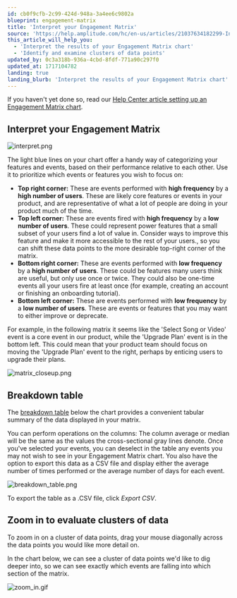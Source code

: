 ```yaml
---
id: cb0f9cfb-2c99-424d-948a-3a4ee6c9802a
blueprint: engagement-matrix
title: 'Interpret your Engagement Matrix'
source: 'https://help.amplitude.com/hc/en-us/articles/21037634182299-Interpret-your-Engagement-Matrix'
this_article_will_help_you:
  - 'Interpret the results of your Engagement Matrix chart'
  - 'Identify and examine clusters of data points'
updated_by: 0c3a318b-936a-4cbd-8fdf-771a90c297f0
updated_at: 1717104782
landing: true
landing_blurb: 'Interpret the results of your Engagement Matrix chart'
---
```

If you haven't yet done so, read our [Help Center article setting up an Engagement Matrix chart](/analytics/charts/engagement-matrix/engagement-matrix-discover). 

## Interpret your Engagement Matrix

![interpret.png](/output/img/engagement-matrix/interpret-png.png)

The light blue lines on your chart offer a handy way of categorizing your features and events, based on their performance relative to each other. Use it to prioritize which events or features you wish to focus on:

* **Top right corner:** These are events performed with **high frequency** by a **high number of users**. These are likely core features or events in your product, and are representative of what a lot of people are doing in your product much of the time.
* **Top left corner:** These are events fired with **high frequency** by a **low number of users**. These could represent power features that a small subset of your users find a lot of value in. Consider ways to improve this feature and make it more accessible to the rest of your users., so you can shift these data points to the more desirable top-right corner of the matrix.
* **Bottom right corner:** These are events performed with **low frequency** by a **high number of** **users**. These could be features many users think are useful, but only use once or twice. They could also be one-time events all your users fire at least once (for example, creating an account or finishing an onboarding tutorial).
* **Bottom left corner:** These are events performed with **low frequency** by a **low number of users**. These are events or features that you may want to either improve or deprecate.

For example, in the following matrix it seems like the 'Select Song or Video' event is a core event in our product, while the 'Upgrade Plan' event is in the bottom left. This could mean that your product team should focus on moving the 'Upgrade Plan' event to the right, perhaps by enticing users to upgrade their plans. 

![matrix_closeup.png](/output/img/engagement-matrix/matrix-closeup-png.png)

## Breakdown table

The [breakdown table](/analytics/charts/review-chart-data) below the chart provides a convenient tabular summary of the data displayed in your matrix. 

You can perform operations on the columns: The column average or median will be the same as the values the cross-sectional gray lines denote. Once you've selected your events, you can deselect in the table any events you may not wish to see in your Engagement Matrix chart. You also have the option to export this data as a CSV file and display either the average number of times performed or the average number of days for each event. 

![breakdown_table.png](/output/img/engagement-matrix/breakdown-table-png.png)

To export the table as a .CSV file, click *Export CSV*.

## Zoom in to evaluate clusters of data

To zoom in on a cluster of data points, drag your mouse diagonally across the data points you would like more detail on.

In the chart below, we can see a cluster of data points we'd like to dig deeper into, so we can see exactly which events are falling into which section of the matrix. 

![zoom_in.gif](/output/img/engagement-matrix/zoom-in-gif.gif)